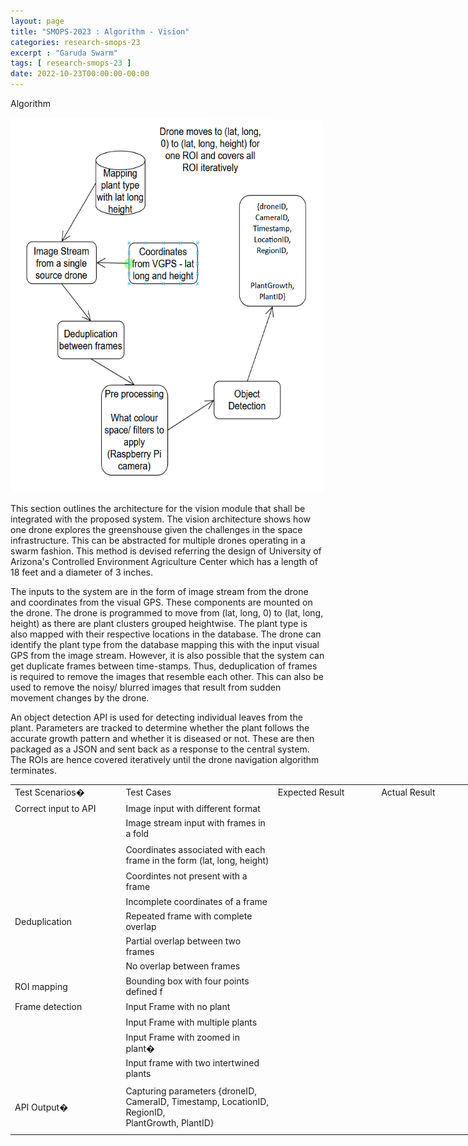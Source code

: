 ```yaml
---
layout: page
title: "SMOPS-2023 : Algorithm - Vision"
categories: research-smops-23
excerpt : "Garuda Swarm"
tags: [ research-smops-23 ]
date: 2022-10-23T00:00:00-00:00
---
```


Algorithm 

 <img loading="lazy" src="vision_arch.png" alt="Vision architecture" width="500" height="600"> 

This section outlines the architecture for the vision module that shall be integrated with the proposed system. The vision architecture shows how one drone explores the greenshouse given the challenges in the space infrastructure. This can be abstracted for multiple drones operating in a swarm fashion. This method is devised referring the design of University of Arizona's Controlled Environment Agriculture Center which has a length of 18 feet and a diameter of 3 inches. 

The inputs to the system are in the form of image stream from the drone and coordinates from the visual GPS. These components are mounted on the drone. The drone is programmed to move from (lat, long, 0) to (lat, long, height) as there are plant clusters grouped heightwise. The plant type is also mapped with their respective locations in the database. The drone can identify the plant type from the database mapping this with the input visual GPS from the image stream. However, it is also possible that the system can get duplicate frames between time-stamps. Thus, deduplication of frames is required to remove the images that resemble each other. This can also be used to remove the noisy/ blurred images that result from sudden movement changes by the drone. 

An object detection API is used for detecting individual leaves from the plant. Parameters are tracked to determine whether the plant follows the accurate growth pattern and whether it is diseased or not. These are then packaged as a JSON and sent back as a response to the central system. The ROIs are hence covered iteratively until the drone navigation algorithm terminates.



<table border=0 cellpadding=0 cellspacing=0 width=907 style='border-collapse:
 collapse;table-layout:fixed;width:681pt'>
 <col width=174 style='mso-width-source:userset;mso-width-alt:6363;width:131pt'>
 <col width=252 style='mso-width-source:userset;mso-width-alt:9216;width:189pt'>
 <col width=141 style='mso-width-source:userset;mso-width-alt:5156;width:106pt'>
 <col width=165 style='mso-width-source:userset;mso-width-alt:6034;width:124pt'>
 <col width=175 style='mso-width-source:userset;mso-width-alt:6400;width:131pt'>
 <tr height=20 style='height:15.0pt'>
  <td height=20 class=xl6522227 width=174 style='height:15.0pt;width:131pt'>Test
  Scenarios<span style='mso-spacerun:yes'>�</span></td>
  <td class=xl6522227 width=252 style='border-left:none;width:189pt'>Test Cases</td>

  <td class=xl6522227 width=165 style='border-left:none;width:124pt'>Expected
  Result</td>
  <td class=xl6522227 width=175 style='border-left:none;width:131pt'>Actual
  Result</td>
 </tr>
 <tr height=20 style='height:15.0pt'>
  <td height=20 class=xl6622227 style='height:15.0pt;border-top:none'>Correct
  input to API</td>
  <td class=xl6622227 style='border-top:none;border-left:none'>Image input with
  different format</td>
 
  <td class=xl6622227 style='border-top:none;border-left:none'>&nbsp;</td>
  <td class=xl6622227 style='border-top:none;border-left:none'>&nbsp;</td>
 </tr>
 <tr height=20 style='height:15.0pt'>
  <td height=20 class=xl6622227 style='height:15.0pt;border-top:none'>&nbsp;</td>
  <td class=xl6622227 style='border-top:none;border-left:none'>Image stream
  input with frames in a fold<span style='display:none'>er</span></td>
  
  <td class=xl6622227 style='border-top:none;border-left:none'>&nbsp;</td>
  <td class=xl6622227 style='border-top:none;border-left:none'>&nbsp;</td>
 </tr>
 <tr height=40 style='height:30.0pt'>
  <td height=40 class=xl6622227 style='height:30.0pt;border-top:none'>&nbsp;</td>
  <td class=xl6722227 width=252 style='border-top:none;border-left:none;
  width:189pt'>Coordinates associated with each frame in the form (lat, long,
  height)</td>
  
  <td class=xl6622227 style='border-top:none;border-left:none'>&nbsp;</td>
  <td class=xl6622227 style='border-top:none;border-left:none'>&nbsp;</td>
 </tr>
 <tr height=20 style='height:15.0pt'>
  <td height=20 class=xl6622227 style='height:15.0pt;border-top:none'>&nbsp;</td>
  <td class=xl6622227 style='border-top:none;border-left:none'>Coordintes not
  present with a frame</td>

  <td class=xl6622227 style='border-top:none;border-left:none'>&nbsp;</td>
  <td class=xl6622227 style='border-top:none;border-left:none'>&nbsp;</td>
 </tr>
 <tr height=20 style='height:15.0pt'>
  <td height=20 class=xl6622227 style='height:15.0pt;border-top:none'>&nbsp;</td>
  <td class=xl6622227 style='border-top:none;border-left:none'>Incomplete
  coordinates of a frame</td>
 
  <td class=xl6622227 style='border-top:none;border-left:none'>&nbsp;</td>
  <td class=xl6622227 style='border-top:none;border-left:none'>&nbsp;</td>
 </tr>
 <tr height=20 style='height:15.0pt'>
  <td height=20 class=xl6622227 style='height:15.0pt;border-top:none'>Deduplication</td>
  <td class=xl6622227 style='border-top:none;border-left:none'>Repeated frame
  with complete overlap</td>
 
  <td class=xl6622227 style='border-top:none;border-left:none'>&nbsp;</td>
  <td class=xl6622227 style='border-top:none;border-left:none'>&nbsp;</td>
 </tr>
 <tr height=20 style='height:15.0pt'>
  <td height=20 class=xl6622227 style='height:15.0pt;border-top:none'>&nbsp;</td>
  <td class=xl6622227 style='border-top:none;border-left:none'>Partial overlap
  between two frames</td>
  
  <td class=xl6622227 style='border-top:none;border-left:none'>&nbsp;</td>
  <td class=xl6622227 style='border-top:none;border-left:none'>&nbsp;</td>
 </tr>
 <tr height=20 style='height:15.0pt'>
  <td height=20 class=xl6622227 style='height:15.0pt;border-top:none'>&nbsp;</td>
  <td class=xl6622227 style='border-top:none;border-left:none'>No overlap
  between frames</td>

  <td class=xl6622227 style='border-top:none;border-left:none'>&nbsp;</td>
  <td class=xl6622227 style='border-top:none;border-left:none'>&nbsp;</td>
 </tr>
 <tr height=20 style='height:15.0pt'>
  <td height=20 class=xl6622227 style='height:15.0pt;border-top:none'>ROI
  mapping</td>
  <td class=xl6622227 style='border-top:none;border-left:none'>Bounding box
  with four points defined f<span style='display:none'>or each type</span></td>
 
  <td class=xl6622227 style='border-top:none;border-left:none'>&nbsp;</td>
  <td class=xl6622227 style='border-top:none;border-left:none'>&nbsp;</td>
 </tr>
 <tr height=20 style='height:15.0pt'>
  <td height=20 class=xl6622227 style='height:15.0pt;border-top:none'>Frame
  detection</td>
  <td class=xl6622227 style='border-top:none;border-left:none'>Input Frame with
  no plant</td>
  
  <td class=xl6622227 style='border-top:none;border-left:none'>&nbsp;</td>
  <td class=xl6622227 style='border-top:none;border-left:none'>&nbsp;</td>
 </tr>
 <tr height=20 style='height:15.0pt'>
  <td height=20 class=xl6622227 style='height:15.0pt;border-top:none'>&nbsp;</td>
  <td class=xl6622227 style='border-top:none;border-left:none'>Input Frame with
  multiple plants</td>
 
  <td class=xl6622227 style='border-top:none;border-left:none'>&nbsp;</td>
  <td class=xl6622227 style='border-top:none;border-left:none'>&nbsp;</td>
 </tr>
 <tr height=20 style='height:15.0pt'>
  <td height=20 class=xl6622227 style='height:15.0pt;border-top:none'>&nbsp;</td>
  <td class=xl6622227 style='border-top:none;border-left:none'>Input Frame with
  zoomed in plant<span style='mso-spacerun:yes'>�</span></td>
 
  <td class=xl6622227 style='border-top:none;border-left:none'>&nbsp;</td>
  <td class=xl6622227 style='border-top:none;border-left:none'>&nbsp;</td>
 </tr>
 <tr height=20 style='height:15.0pt'>
  <td height=20 class=xl6622227 style='height:15.0pt;border-top:none'>&nbsp;</td>
  <td class=xl6622227 style='border-top:none;border-left:none'>Input frame with
  two intertwined plants</td>
 
  <td class=xl6622227 style='border-top:none;border-left:none'>&nbsp;</td>
  <td class=xl6622227 style='border-top:none;border-left:none'>&nbsp;</td>
 </tr>
 <tr height=80 style='height:60.0pt'>
  <td height=80 class=xl6722227 width=174 style='height:60.0pt;border-top:none;
  width:131pt'>API Output<span style='mso-spacerun:yes'>�</span></td>
  <td class=xl6722227 width=252 style='border-top:none;border-left:none;
  width:189pt'>Capturing parameters {droneID, CameraID, Timestamp, LocationID,
  RegionID, <br>
    PlantGrowth, PlantID}</td>
  
  <td class=xl6622227 style='border-top:none;border-left:none'>&nbsp;</td>
  <td class=xl6622227 style='border-top:none;border-left:none'>&nbsp;</td>
 </tr>
 <![if supportMisalignedColumns]>
 <tr height=0 style='display:none'>
  <td width=174 style='width:131pt'></td>
  <td width=252 style='width:189pt'></td>
  <td width=141 style='width:106pt'></td>
  <td width=165 style='width:124pt'></td>
  <td width=175 style='width:131pt'></td>
 </tr>
 <![endif]>
</table>